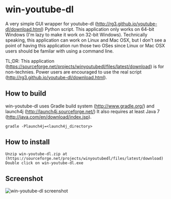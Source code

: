 win-youtube-dl
==============

A very simple GUI wrapper for youtube-dl (http://rg3.github.io/youtube-dl/download.html) Python script.
This application only works on 64-bit Windows (I'm lazy to make it work on 32-bit Windows).
Technically speaking, this application can work on Linux and Mac OSX, but I don't see a point of
having this application run those two OSes since Linux or Mac OSX users should be familar with
using a command line.

TL;DR: This application (https://sourceforge.net/projects/winyoutubedl/files/latest/download) is for non-technies.
       Power users are encouraged to use the real script (http://rg3.github.io/youtube-dl/download.html).

How to build
------------
win-youtube-dl uses Gradle build system (http://www.gradle.org/) and launch4j (http://launch4j.sourceforge.net/)
It also requires at least Java 7 (http://java.com/en/download/index.jsp).

    gradle -Plaunch4j=<launch4j_directory>

How to install
--------------
    Unzip win-youtube-dl.zip at (https://sourceforge.net/projects/winyoutubedl/files/latest/download)
    Double click on win-youtube-dl.exe

Screenshot
----------
![win-youtube-dl screenshot](https://raw.github.com/fredyw/win-youtube-dl/master/win-youtube-dl.png)    
